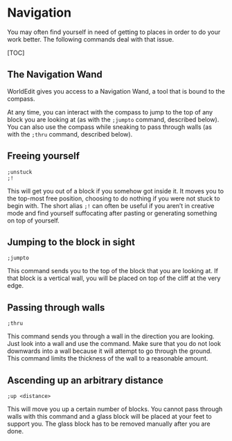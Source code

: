 # Navigation

You may often find yourself in need of getting to places in order to do your work better. The following commands deal with that issue.

[TOC]

## The Navigation Wand

WorldEdit gives you access to a Navigation Wand, a tool that is bound to the compass.

At any time, you can interact with the compass to jump to the top of any block you are looking at (as with the `;jumpto` command, described below). You can also use the compass while sneaking to pass through walls (as with the `;thru` command, described below).

## Freeing yourself
```
;unstuck
;!
```

This will get you out of a block if you somehow got inside it. It moves you to the top-most free position, choosing to do nothing if you were not stuck to begin with. The short alias `;!` can often be useful if you aren’t in creative mode and find yourself suffocating after pasting or generating something on top of yourself.

## Jumping to the block in sight
```
;jumpto
```

This command sends you to the top of the block that you are looking at. If that block is a vertical wall, you will be placed on top of the cliff at the very edge.

## Passing through walls
```
;thru
```

This command sends you through a wall in the direction you are looking. Just look into a wall and use the command. Make sure that you do not look downwards into a wall because it will attempt to go through the ground. This command limits the thickness of the wall to a reasonable amount.

## Ascending up an arbitrary distance
```
;up <distance>
```

This will move you up a certain number of blocks. You cannot pass through walls with this command and a glass block will be placed at your feet to support you. The glass block has to be removed manually after you are done.